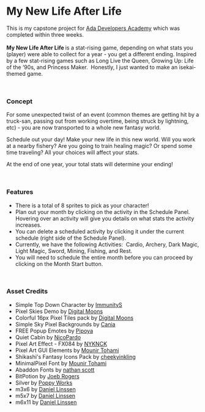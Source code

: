 # My New Life After Life

<p>This is my capstone project for <a href="https://adadevelopersacademy.org/" target="_blank">Ada Developers Academy</a>&nbsp;which was completed within three weeks.&nbsp;<br><br><strong>My New Life After Life </strong>is a stat-rising game, depending on what stats you (player) were able to collect for a year - you get a different ending. Inspired by a few stat-rising games such as Long Live the Queen,&nbsp;Growing Up: Life of the ’90s, and Princess Maker.&nbsp; Honestly, I just wanted to make an isekai-themed game.</p>
<p><br></p>
<h3>Concept</h3>
<p>For some unexpected twist of an event (common themes are getting hit by a truck-san, passing out from working overtime, being struck by lightning, etc) - you are now transported to a whole new fantasy world.&nbsp;</p>
<p>Schedule out your day! Make your new life in this new world. Will you work at a nearby fishery? Are you going to train healing magic? Or spend some time traveling? All your choices will affect your stats.</p>
<p>At the end of one year, your total stats will determine your ending!<br></p>
<p><br></p>
<h3>Features</h3>
<ul><li>There is a total of 8 sprites to pick as your character!</li><li>Plan out your month by clicking on the activity in the Schedule Panel. Hovering over an activity will give you details on what stats the activity increases.</li><li>You can delete a scheduled activity by clicking it&nbsp;under the current schedule (right side of the Schedule Panel).</li><li>Currently, we have the following Activities:&nbsp; Cardio, Archery, Dark Magic, Light Magic, Sword, Mining, Fishing, and Rest.</li><li>You will need to schedule the entire month before&nbsp;you can proceed by clicking on the Month Start button.</li></ul>
<p><br></p>
<h3>Asset Credits</h3>
<ul><li>Simple Top Down Character by&nbsp;<a href="https://immunitys.itch.io/pixel-top-down-character" target="_blank">ImmunityS</a>
</li><li>Pixel Skies Demo by <a href="https://digitalmoons.itch.io/pixel-skies-demo" target="_blank">Digital Moons</a></li><li>Colorful 16px Pixel Tiles pack by <a href="https://digitalmoons.itch.io/pixel-skies-demo" target="_blank">Digital Moons</a>
</li><li>Simple Sky Pixel Backgrounds by&nbsp;<a href="https://caniaeast.itch.io/simple-sky-pixel-backgrounds" target="_blank">Cania</a></li><li>FREE Popup Emotes by&nbsp;<a href="https://pipoya.itch.io/free-popup-emotes-pack" target="_blank">Pipoya</a></li><li>Quiet Cabin by&nbsp;<a href="https://nicopardo.itch.io/quietcabin" target="_blank">NicoPardo</a></li><li>Pixel Art Effect - FX084 by&nbsp;<a href="https://nyknck.itch.io/fx084" target="_blank">NYKNCK</a></li><li>Pixel Art GUI Elements by&nbsp;<a href="https://mounirtohami.itch.io/pixel-art-gui-elements" target="_blank">Mounir Tohami</a></li><li>Shikashi's Fantasy Icons Pack by&nbsp;<a href="https://cheekyinkling.itch.io/shikashis-fantasy-icons-pack" target="_blank">cheekyinkling</a></li><li>MinimalPixel Font by&nbsp;<a href="https://mounirtohami.itch.io/minimalpixel-font" target="_blank">Mounir Tohami</a></li><li>Abaddon Fonts by&nbsp;<a href="https://caffinate.itch.io/abaddon" target="_blank">nathan scott</a></li><li>BitPotion by&nbsp;<a href="https://joebrogers.itch.io/bitpotion" target="_blank">Joeb Rogers</a></li><li>Silver<strong>&nbsp;</strong>by&nbsp;<a href="https://poppyworks.itch.io/silver" target="_blank">Poppy Works</a></li><li>m3x6 by&nbsp;<a href="https://managore.itch.io/m3x6" target="_blank">Daniel Linssen</a></li><li>m5x7 by&nbsp;<a href="https://managore.itch.io/m5x7" target="_blank">Daniel Linssen</a></li><li>m6x11 by&nbsp;<a href="https://managore.itch.io/m6x11" target="_blank">Daniel Linssen</a><br>
</li></ul>
<p><br></p>
